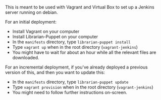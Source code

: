 This is meant to be used with Vagrant and Virtual Box to set up a Jenkins server running on debian.

For an initial deployment:

 * Install Vagrant on your computer
 * Install Librarian-Puppet on your computer
 * In the `manifests` directory, type `librarian-puppet install`
 * Type `vagrant up` when in the root directory (`vagrant-jenkins`)
 * You might have to wait for about an hour while all the relevant files are downloaded.

For an incremental deployment, if you've already deployed a previous version of this, and then you want to update this:

 * In the `manifests` directory, type `librarian-puppet update`
 * Type `vagrant provision` when in the root directory (`vagrant-jenkins`)
 * You might need to follow further instructions on-screen.
 